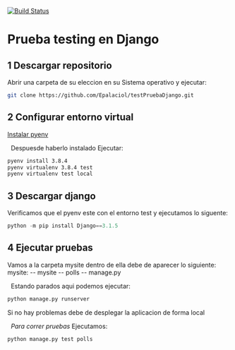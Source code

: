 [![Build Status](https://travis-ci.org/joemccann/dillinger.svg?branch=master)](https://travis-ci.org/joemccann/dillinger)


# Prueba testing en Django
## 1 Descargar repositorio 
Abrir una carpeta de su eleccion en su Sistema operativo y ejecutar:
```sh
git clone https://github.com/Epalaciol/testPruebaDjango.git
```

## 2 Configurar entorno virtual

[Instalar pyenv](https://github.com/pyenv/pyenv-installer)


&nbsp;
Despuesde haberlo instalado Ejecutar: 
```sh
pyenv install 3.8.4 
pyenv virtualenv 3.8.4 test
pyenv virtualenv test local 
```
## 3 Descargar django
Verificamos que el pyenv este con el entorno test y ejecutamos lo siguente:
```python
python -m pip install Django==3.1.5
```
## 4 Ejecutar pruebas 

Vamos a la carpeta  mysite dentro de ella debe de aparecer lo siguiente:
mysite:
-- mysite
-- polls
-- manage.py 

&nbsp;
Estando parados aqui podemos ejecutar:
```python
python manage.py runserver
```
Si no hay problemas debe de desplegar la aplicacion de forma local 


&nbsp;
*Para correr pruebas*
Ejecutamos: 
```py
python manage.py test polls 
```

